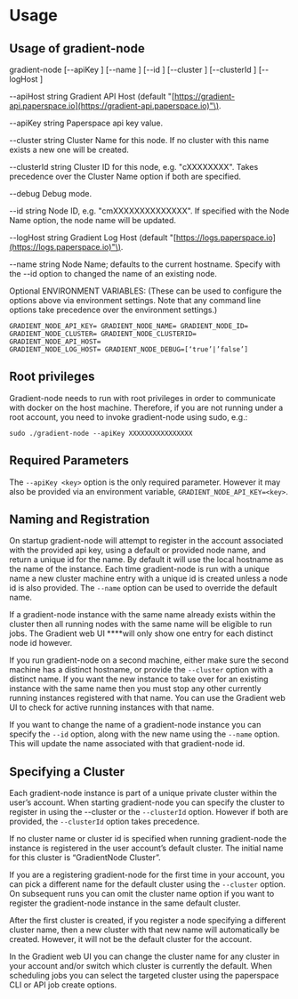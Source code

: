 # Usage

## **Usage of gradient-node**

gradient-node \[--apiKey \] \[--name \] \[--id \] \[--cluster \] \[--clusterId \] \[--logHost \]

--apiHost string Gradient API Host \(default "[https://gradient-api.paperspace.io](https://gradient-api.paperspace.io)"\).

--apiKey string Paperspace api key value.

--cluster string Cluster Name for this node. If no cluster with this name exists a new one will be created.

--clusterId string Cluster ID for this node, e.g. "cXXXXXXXX". Takes precedence over the Cluster Name option if both are specified.

--debug Debug mode.

--id string Node ID, e.g. "cmXXXXXXXXXXXXXX". If specified with the Node Name option, the node name will be updated.

--logHost string Gradient Log Host \(default "[https://logs.paperspace.io](https://logs.paperspace.io)"\).

--name string Node Name; defaults to the current hostname. Specify with the --id  option to changed the name of an existing node.

Optional ENVIRONMENT VARIABLES: \(These can be used to configure the options above via environment settings. Note that any command line options take precedence over the environment settings.\)

```text
GRADIENT_NODE_API_KEY= GRADIENT_NODE_NAME= GRADIENT_NODE_ID= 
GRADIENT_NODE_CLUSTER= GRADIENT_NODE_CLUSTERID= GRADIENT_NODE_API_HOST= 
GRADIENT_NODE_LOG_HOST= GRADIENT_NODE_DEBUG=[‘true’|’false’]
```

## **Root privileges**

Gradient-node needs to run with root privileges in order to communicate with docker on the host machine.  Therefore, if you are not running under a root account, you need to invoke gradient-node using sudo, e.g.:

```text
sudo ./gradient-node --apiKey XXXXXXXXXXXXXXXX
```

## **Required Parameters**

The `--apiKey <key>` option is the only required parameter.  However it may also be provided via an environment variable, `GRADIENT_NODE_API_KEY=<key>`.

## Naming and Registration

On startup gradient-node will attempt to register in the account associated with the provided api key, using a default or provided node name, and return a unique id for the name. By default it will use the local hostname as the name of the instance. Each time gradient-node is run with a unique name a new cluster machine entry with a unique id is created unless a node id is also provided. The `--name` option can be used to override the default name.

If a gradient-node instance with the same name already exists within the cluster then all running nodes with the same name will be eligible to run jobs. The Gradient web UI ****will only show one entry for each distinct node id however.

If you run gradient-node on a second machine, either make sure the second machine has a distinct hostname, or provide the `--cluster`  option with a distinct name. If you want the new instance to take over for an existing instance with the same name then you must stop any other currently running instances registered with that name. You can use the Gradient web UI to check for active running instances with that name.

If you want to change the name of a gradient-node instance you can specify the `--id`  option, along with the new name using the `--name`  option. This will update the name associated with that gradient-node id.

## Specifying a Cluster

Each gradient-node instance is part of a unique private cluster within the user’s account. When starting gradient-node you can specify the cluster to register in using the --cluster  or the `--clusterId`  option. However if both are provided, the `--clusterId`  option takes precedence.

If no cluster name or cluster id is specified when running gradient-node the instance is registered in the user account’s default cluster. The initial name for this cluster is “GradientNode Cluster”.

If you are a registering gradient-node for the first time in your account, you can pick a different name for the default cluster using the `--cluster`  option. On subsequent runs you can omit the cluster name option if you want to register the gradient-node instance in the same default cluster.

After the first cluster is created, if you register a node specifying a different cluster name, then a new cluster with that new name will automatically be created. However, it will not be the default cluster for the account.

In the Gradient web UI you can change the cluster name for any cluster in your account and/or switch which cluster is currently the default. When scheduling jobs you can select the targeted cluster using the paperspace CLI or API job create options.

